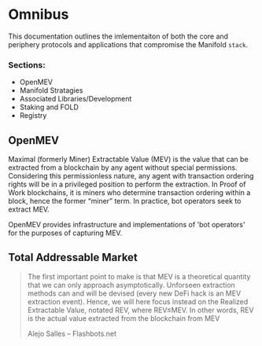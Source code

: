 # Omnibus

This documentation outlines the imlementaiton of both the core and periphery protocols and applications that compromise the Manifold `stack`.

### Sections:

- OpenMEV
- Manifold Stratagies
- Associated Libraries/Development
- Staking and FOLD
- Registry


## OpenMEV

Maximal (formerly Miner) Extractable Value (MEV) is the value that can be extracted from a blockchain by any agent without special permissions.  Considering this permissionless nature, any agent with transaction ordering rights will be in a privileged position to perform the extraction.  In Proof of Work blockchains, it is miners who determine transaction ordering within a block, hence the former “miner” term. 
In practice, bot operators seek to extract MEV.

OpenMEV provides infrastructure and implementations of 'bot operators' for the purposes of capturing MEV.


## Total Addressable Market

> The first important point to make is that MEV
> is a theoretical quantity that we can only approach asymptotically. 
> Unforseen extraction methods can and will be devised (every new DeFi hack is an MEV extraction event). 
> Hence, we will here focus instead on the Realized Extractable Value, notated REV, where REV≤MEV.
> In other words, REV is the actual value extracted from the blockchain from MEV
>
> Alejo Salles – Flashbots.net

